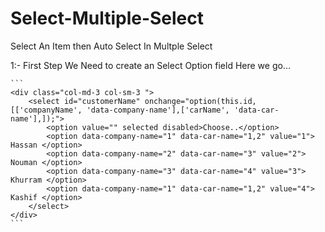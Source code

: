 # Select-Multiple-Select
Select An Item then Auto Select In Multple Select


1:- First Step
    We Need to create an Select Option field
    Here we go...
    
    ```
    <div class="col-md-3 col-sm-3 ">
        <select id="customerName" onchange="option(this.id, [['companyName', 'data-company-name'],['carName', 'data-car-name'],]);">
            <option value="" selected disabled>Choose..</option>
            <option data-company-name="1" data-car-name="1,2" value="1"> Hassan </option>
            <option data-company-name="2" data-car-name="3" value="2"> Nouman </option>
            <option data-company-name="3" data-car-name="4" value="3"> Khurram </option>
            <option data-company-name="1" data-car-name="1,2" value="4"> Kashif </option>
        </select>
    </div>
    ```
